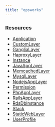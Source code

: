```yaml
---
title: "opsworks"
---
```


<!-- WARNING: this file was generated by Pulumi Docs Generator. -->
<!-- Do not edit by hand unless you're certain you know what you are doing! -->

<style>
  table td p { margin-top: 0; margin-bottom: 0; }
</style>

<h3>Resources</h3>
<ul class="api">
    <li><a href="application"><span class="symbol resource"></span>Application</a></li>
    <li><a href="customlayer"><span class="symbol resource"></span>CustomLayer</a></li>
    <li><a href="ganglialayer"><span class="symbol resource"></span>GangliaLayer</a></li>
    <li><a href="haproxylayer"><span class="symbol resource"></span>HaproxyLayer</a></li>
    <li><a href="instance"><span class="symbol resource"></span>Instance</a></li>
    <li><a href="javaapplayer"><span class="symbol resource"></span>JavaAppLayer</a></li>
    <li><a href="memcachedlayer"><span class="symbol resource"></span>MemcachedLayer</a></li>
    <li><a href="mysqllayer"><span class="symbol resource"></span>MysqlLayer</a></li>
    <li><a href="nodejsapplayer"><span class="symbol resource"></span>NodejsAppLayer</a></li>
    <li><a href="permission"><span class="symbol resource"></span>Permission</a></li>
    <li><a href="phpapplayer"><span class="symbol resource"></span>PhpAppLayer</a></li>
    <li><a href="railsapplayer"><span class="symbol resource"></span>RailsAppLayer</a></li>
    <li><a href="rdsdbinstance"><span class="symbol resource"></span>RdsDbInstance</a></li>
    <li><a href="stack"><span class="symbol resource"></span>Stack</a></li>
    <li><a href="staticweblayer"><span class="symbol resource"></span>StaticWebLayer</a></li>
    <li><a href="userprofile"><span class="symbol resource"></span>UserProfile</a></li>
</ul>

